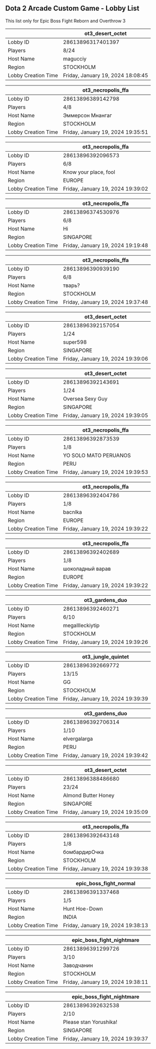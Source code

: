 ## Dota 2 Arcade Custom Game - Lobby List

This list only for Epic Boss Fight Reborn and Overthrow 3

|  | ot3_desert_octet |
| ------ | ------ |
| Lobby ID | 28613896317401397 |
| Players | 8/24 |
| Host Name | magucciy |
| Region | STOCKHOLM |
| Lobby Creation Time | Friday, January 19, 2024 18:08:45 |


|  | ot3_necropolis_ffa |
| ------ | ------ |
| Lobby ID | 28613896389142798 |
| Players | 4/8 |
| Host Name | Эммерсон Мнангаг |
| Region | STOCKHOLM |
| Lobby Creation Time | Friday, January 19, 2024 19:35:51 |


|  | ot3_necropolis_ffa |
| ------ | ------ |
| Lobby ID | 28613896392096573 |
| Players | 6/8 |
| Host Name | Know your place, fool |
| Region | EUROPE |
| Lobby Creation Time | Friday, January 19, 2024 19:39:02 |


|  | ot3_necropolis_ffa |
| ------ | ------ |
| Lobby ID | 28613896374530976 |
| Players | 6/8 |
| Host Name | Hi |
| Region | SINGAPORE |
| Lobby Creation Time | Friday, January 19, 2024 19:19:48 |


|  | ot3_necropolis_ffa |
| ------ | ------ |
| Lobby ID | 28613896390939190 |
| Players | 6/8 |
| Host Name | тварь? |
| Region | STOCKHOLM |
| Lobby Creation Time | Friday, January 19, 2024 19:37:48 |


|  | ot3_desert_octet |
| ------ | ------ |
| Lobby ID | 28613896392157054 |
| Players | 1/24 |
| Host Name | super598 |
| Region | SINGAPORE |
| Lobby Creation Time | Friday, January 19, 2024 19:39:06 |


|  | ot3_desert_octet |
| ------ | ------ |
| Lobby ID | 28613896392143691 |
| Players | 1/24 |
| Host Name | Oversea Sexy Guy |
| Region | SINGAPORE |
| Lobby Creation Time | Friday, January 19, 2024 19:39:05 |


|  | ot3_necropolis_ffa |
| ------ | ------ |
| Lobby ID | 28613896392873539 |
| Players | 1/8 |
| Host Name | YO SOLO MATO PERUANOS |
| Region | PERU |
| Lobby Creation Time | Friday, January 19, 2024 19:39:53 |


|  | ot3_necropolis_ffa |
| ------ | ------ |
| Lobby ID | 28613896392404786 |
| Players | 1/8 |
| Host Name | bacnlka |
| Region | EUROPE |
| Lobby Creation Time | Friday, January 19, 2024 19:39:22 |


|  | ot3_necropolis_ffa |
| ------ | ------ |
| Lobby ID | 28613896392402689 |
| Players | 1/8 |
| Host Name | шоколадный варав |
| Region | EUROPE |
| Lobby Creation Time | Friday, January 19, 2024 19:39:22 |


|  | ot3_gardens_duo |
| ------ | ------ |
| Lobby ID | 28613896392460271 |
| Players | 6/10 |
| Host Name | megaIIIeckiytip |
| Region | STOCKHOLM |
| Lobby Creation Time | Friday, January 19, 2024 19:39:26 |


|  | ot3_jungle_quintet |
| ------ | ------ |
| Lobby ID | 28613896392669772 |
| Players | 13/15 |
| Host Name | GG |
| Region | STOCKHOLM |
| Lobby Creation Time | Friday, January 19, 2024 19:39:39 |


|  | ot3_gardens_duo |
| ------ | ------ |
| Lobby ID | 28613896392706314 |
| Players | 1/10 |
| Host Name | elvergalarga |
| Region | PERU |
| Lobby Creation Time | Friday, January 19, 2024 19:39:42 |


|  | ot3_desert_octet |
| ------ | ------ |
| Lobby ID | 28613896388486680 |
| Players | 23/24 |
| Host Name | Almond Butter Honey |
| Region | SINGAPORE |
| Lobby Creation Time | Friday, January 19, 2024 19:35:09 |


|  | ot3_necropolis_ffa |
| ------ | ------ |
| Lobby ID | 28613896392643148 |
| Players | 1/8 |
| Host Name | бомбардирОчка |
| Region | STOCKHOLM |
| Lobby Creation Time | Friday, January 19, 2024 19:39:38 |


|  | epic_boss_fight_normal |
| ------ | ------ |
| Lobby ID | 28613896391337468 |
| Players | 1/5 |
| Host Name | Hunt Hoe-Down |
| Region | INDIA |
| Lobby Creation Time | Friday, January 19, 2024 19:38:13 |


|  | epic_boss_fight_nightmare |
| ------ | ------ |
| Lobby ID | 28613896391299726 |
| Players | 3/10 |
| Host Name | Заводчанин |
| Region | STOCKHOLM |
| Lobby Creation Time | Friday, January 19, 2024 19:38:11 |


|  | epic_boss_fight_nightmare |
| ------ | ------ |
| Lobby ID | 28613896392632538 |
| Players | 2/10 |
| Host Name | Please stan Yorushika! |
| Region | SINGAPORE |
| Lobby Creation Time | Friday, January 19, 2024 19:39:37 |


